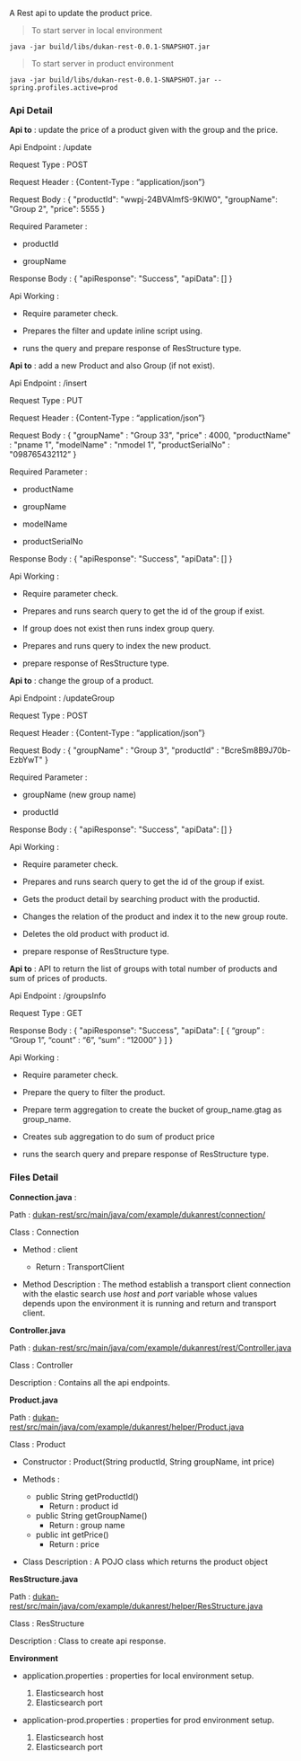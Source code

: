 A Rest api to update the product price.

>To start server in local environment

` java -jar build/libs/dukan-rest-0.0.1-SNAPSHOT.jar `

>To start server in product environment 

` java -jar build/libs/dukan-rest-0.0.1-SNAPSHOT.jar --spring.profiles.active=prod `

### Api Detail

**Api to** : update the price of a product given with the group and the price.

Api Endpoint : /update

Request Type : POST

Request Header : {Content-Type : “application/json”}

Request Body : {
    "productId": "wwpj-24BVAlmfS-9KlW0",
    "groupName": "Group 2",
    "price": 5555
}

Required Parameter : 
 - productId

 - groupName

Response Body : {
   "apiResponse": "Success",
   "apiData": []
}

Api Working : 
 - Require parameter check.
 
 - Prepares the filter and update inline script using.

 - runs the query and prepare response of ResStructure type.

**Api to** : add a new Product and also Group (if not exist).

Api Endpoint : /insert

Request Type : PUT

Request Header : {Content-Type : “application/json”}

Request Body : {
"groupName" : "Group 33",
"price" : 4000,
"productName" : "pname 1",
"modelName" : "nmodel 1",
"productSerialNo" : "098765432112”
}

Required Parameter : 
 - productName

 - groupName

 - modelName

 - productSerialNo

Response Body : {
   "apiResponse": "Success",
   "apiData": []
}

Api Working : 
 - Require parameter check.
 
 - Prepares and runs search query to get the id of the group if exist.

 - If group does not exist then runs index group query.

 - Prepares and runs query to index the new product.
 
 - prepare response of ResStructure type.

**Api to** : change the group of a product.

Api Endpoint : /updateGroup

Request Type : POST

Request Header : {Content-Type : “application/json”}

Request Body : {
"groupName" : "Group 3",
"productId" : "BcreSm8B9J70b-EzbYwT"
}

Required Parameter : 
 - groupName (new group name)

 - productId

Response Body : {
   "apiResponse": "Success",
   "apiData": []
}

Api Working : 
 - Require parameter check.
 
 - Prepares and runs search query to get the id of the group if exist.

 - Gets the product detail by searching product with the productid.

 - Changes the relation of the product and index it to the new group route.
 
 - Deletes the old product with product id.

 - prepare response of ResStructure type.

**Api to** : API to return the list of groups with total number of products and sum of prices of products.

Api Endpoint : /groupsInfo

Request Type : GET


Response Body : {
   "apiResponse": "Success",
   "apiData": [
		{
			“group” : “Group 1”,
			“count” : “6”,
			“sum”  : “12000”
		}
	]
}

Api Working : 
 - Require parameter check.
 
 - Prepare the query to filter the product.
 
 - Prepare term aggregation to create the bucket of group_name.gtag as group_name.
 
 - Creates sub aggregation to do sum of product price

 -  runs the search query and prepare response of ResStructure type.


### Files Detail

**Connection.java** :

Path : [dukan-rest/src/main/java/com/example/dukanrest/connection/](https://github.com/Rishabhkshatri/dukan-rest/tree/master/src/main/java/com/example/dukanrest/connection)

Class : Connection

 - Method : client
 
   - Return : TransportClient

 - Method Description : The method establish a transport client connection with the elastic search use _host_ and _port_ variable whose values depends upon the environment it is running and return and transport client.

**Controller.java**

Path : [dukan-rest/src/main/java/com/example/dukanrest/rest/Controller.java
](https://github.com/Rishabhkshatri/dukan-rest/blob/master/src/main/java/com/example/dukanrest/rest/Controller.java)

Class : Controller

Description : Contains all the api endpoints.

**Product.java**

Path : [dukan-rest/src/main/java/com/example/dukanrest/helper/Product.java](https://github.com/Rishabhkshatri/dukan-rest/blob/master/src/main/java/com/example/dukanrest/helper/Product.java)

Class : Product

 - Constructor : Product(String productId, String groupName, int price)

 - Methods : 
	- public String getProductId()
	  - Return : product id
	- public String getGroupName()
	  - Return : group name
	- public int getPrice()
	  - Return : price
 - Class Description : A POJO class which returns the product object

**ResStructure.java**

Path : [dukan-rest/src/main/java/com/example/dukanrest/helper/ResStructure.java](https://github.com/Rishabhkshatri/dukan-rest/blob/master/src/main/java/com/example/dukanrest/helper/ResStructure.java)

Class : ResStructure

Description : Class to create api response.

**Environment**

   - application.properties : properties for local environment setup.
     1. Elasticsearch host
     2. Elasticsearch port

   - application-prod.properties : properties for prod environment setup.
     1. Elasticsearch host
     2. Elasticsearch port
